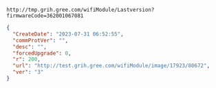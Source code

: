 `http://tmp.grih.gree.com/wifiModule/Lastversion?firmwareCode=362001067081`

```json
{
  "CreateDate": "2023-07-31 06:52:55",
  "commProtVer": "",
  "desc": "",
  "forcedUpgrade": 0,
  "r": 200,
  "url": "http://test.grih.gree.com/wifiModule/image/17923/80672",
  "ver": "3"
}
```